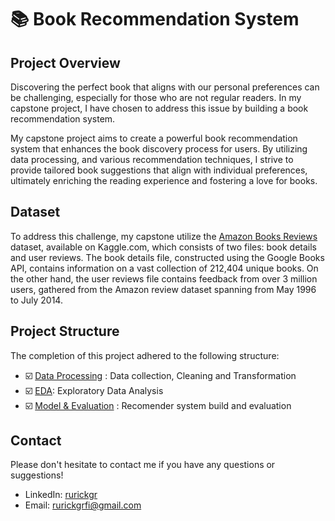 #  📚 Book Recommendation System

Project Overview
---
Discovering the perfect book that aligns with our personal preferences can be challenging, especially for those who are not regular readers. In my capstone project, I have chosen to address this issue by building a book recommendation system. 

My capstone project aims to create a powerful book recommendation system that enhances the book discovery process for users. By utilizing data processing, and various recommendation techniques, I strive to provide tailored book suggestions that align with individual preferences, ultimately enriching the reading experience and fostering a love for books.

Dataset 
---
To address this challenge, my capstone utilize the [Amazon Books Reviews](https://www.kaggle.com/datasets/mohamedbakhet/amazon-books-reviews) dataset, available on Kaggle.com, which consists of two files: book details and user reviews. The book details file, constructed using the Google Books API, contains information on a vast collection of 212,404 unique books. On the other hand, the user reviews file contains feedback from over 3 million users, gathered from the Amazon review dataset spanning from May 1996 to July 2014.

Project Structure
---
The completion of this project adhered to the following structure: 
  - ☑️ [Data Processing](https://github.com/rurickgrfi/Book_Recommendation_System/blob/main/1_DataProcessing.ipynb) : Data collection, Cleaning and Transformation 
  - ☑️ [EDA](https://github.com/rurickgrfi/Book_Recommendation_System/blob/main/2_EDA.ipynb): Exploratory Data Analysis 
  - ☑️ [Model & Evaluation](https://github.com/rurickgrfi/Book_Recommendation_System/blob/main/3_Model_%26_Evaluation.ipynb) : Recomender system build and evaluation 

Contact
---
Please don't hesitate to contact me if you have any questions or suggestions! 
  - LinkedIn: [rurickgr](https://www.linkedin.com/in/rurickgr/)
  - Email: rurickgrfi@gmail.com


